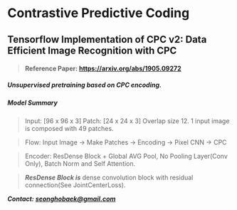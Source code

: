 # Contrastive Predictive Coding #
## Tensorflow Implementation of CPC v2: Data Efficient Image Recognition with CPC ##

>#### Reference Paper: https://arxiv.org/abs/1905.09272 ####

##### Unsupervised pretraining based on CPC encoding. #####

##### Model Summary #####

>Input: [96 x 96 x 3]
>Patch: [24 x 24 x 3] 
>Overlap size 12. 1 input image is composed with 49 patches.

>Flow: Input Image -> Make Patches -> Encoding -> Pixel CNN -> CPC

>Encoder: ResDense Block + Global AVG Pool, No Pooling Layer(Conv Only), Batch Norm and Self Attention.

>***ResDense Block is*** dense convolution block with residual connection(See JointCenterLoss). 

***Contact: seonghobaek@gmail.com***
